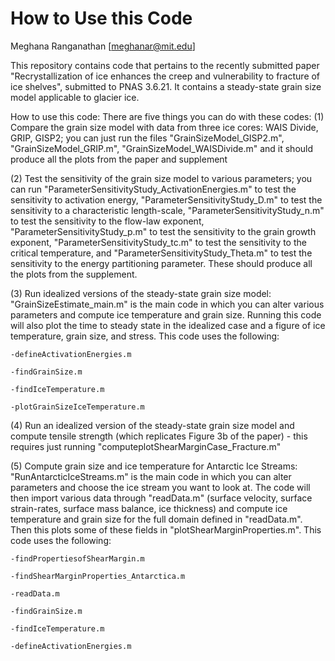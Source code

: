 # How to Use this Code
Meghana Ranganathan [meghanar@mit.edu] 

This repository contains code that pertains to the recently submitted paper "Recrystallization of ice enhances the creep and vulnerability to fracture of ice shelves", submitted to PNAS 3.6.21. It contains a steady-state grain size model applicable to glacier ice.

How to use this code: There are five things you can do with these codes:
(1) Compare the grain size model with data from three ice cores: WAIS Divide, GRIP, GISP2; you can just run the files "GrainSizeModel_GISP2.m", "GrainSizeModel_GRIP.m", "GrainSizeModel_WAISDivide.m" and it should produce all the plots from the paper and supplement

(2) Test the sensitivity of the grain size model to various parameters; you can run "ParameterSensitivityStudy_ActivationEnergies.m" to test the sensitivity to activation energy, "ParameterSensitivityStudy_D.m" to test the sensitivity to a characteristic length-scale, "ParameterSensitivityStudy_n.m" to test the sensitivity to the flow-law exponent, "ParameterSensitivityStudy_p.m" to test the sensitivity to the grain growth exponent, "ParameterSensitivityStudy_tc.m" to test the sensitivity to the critical temperature, and "ParameterSensitivityStudy_Theta.m" to test the sensitivity to the energy partitioning parameter. These should produce all the plots from the supplement.

(3) Run idealized versions of the steady-state grain size model: "GrainSizeEstimate_main.m" is the main code in which you can alter various parameters and compute ice temperature and grain size. Running this code will also plot the time to steady state in the idealized case and a figure of ice temperature, grain size, and stress. This code uses the following:

	-defineActivationEnergies.m
	
	-findGrainSize.m
	
	-findIceTemperature.m
	
	-plotGrainSizeIceTemperature.m

(4) Run an idealized version of the steady-state grain size model and compute tensile strength (which replicates Figure 3b of the paper) - this requires just running "computeplotShearMarginCase_Fracture.m"

(5) Compute grain size and ice temperature for Antarctic Ice Streams: "RunAntarcticIceStreams.m" is the main code in which you can alter parameters and choose the ice stream you want to look at. The code will then import various data through "readData.m" (surface velocity, surface strain-rates, surface mass balance, ice thickness) and compute ice temperature and grain size for the full domain defined in "readData.m". Then this plots some of these fields in "plotShearMarginProperties.m". This code uses the following:

	-findPropertiesofShearMargin.m
	
	-findShearMarginProperties_Antarctica.m
	
	-readData.m
	
	-findGrainSize.m
	
	-findIceTemperature.m
	
	-defineActivationEnergies.m
